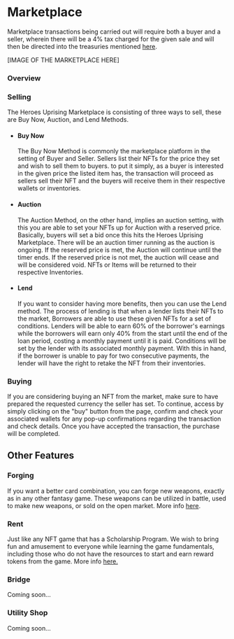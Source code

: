 # Marketplace

Marketplace transactions being carried out will require both a buyer and a seller, wherein there will be a 4% tax charged for the given sale and will then be directed into the treasuries mentioned [here](https://docs.heroesuprising.com/game-economy-tokens-sale-and-funds-information/game-economic).



\[IMAGE OF THE MARKETPLACE HERE]

### Overview

### Selling

The Heroes Uprising Marketplace is consisting of three ways to sell, these are Buy Now, Auction, and Lend Methods.

*   #### Buy Now

    The Buy Now Method is commonly the marketplace platform in the setting of Buyer and Seller. Sellers list their NFTs for the price they set and wish to sell them to buyers. to put it simply, as a buyer is interested in the given price the listed item has, the transaction will proceed as sellers sell their NFT and the buyers will receive them in their respective wallets or inventories.
*   #### Auction

    The Auction Method, on the other hand, implies an auction setting, with this you are able to set your NFTs up for Auction with a reserved price. Basically, buyers will set a bid once this hits the Heroes Uprising Marketplace. There will be an auction timer running as the auction is ongoing. If the reserved price is met, the Auction will continue until the timer ends. If the reserved price is not met, the auction will cease and will be considered void. NFTs or Items will be returned to their respective Inventories.
*   #### Lend

    If you want to consider having more benefits, then you can use the Lend method. The process of lending is that when a lender lists their NFTs to the market, Borrowers are able to use these given NFTs for a set of conditions. Lenders will be able to earn 60% of the borrower's earnings while the borrowers will earn only 40% from the start until the end of the loan period, costing a monthly payment until it is paid. Conditions will be set by the lender with its associated monthly payment. With this in hand, if the borrower is unable to pay for two consecutive payments, the lender will have the right to retake the NFT from their inventories.

### Buying

If you are considering buying an NFT from the market, make sure to have prepared the requested currency the seller has set. To continue, access by simply clicking on the "buy" button from the page, confirm and check your associated wallets for any pop-up confirmations regarding the transaction and check details. Once you have accepted the transaction, the purchase will be completed.

## Other Features

### Forging

If you want a better card combination, you can forge new weapons, exactly as in any other fantasy game. These weapons can be utilized in battle, used to make new weapons, or sold on the open market. More info [here](https://docs.heroesuprising.com/game-features/forging).

### Rent

Just like any NFT game that has a Scholarship Program. We wish to bring fun and amusement to everyone while learning the game fundamentals, including those who do not have the resources to start and earn reward tokens from the game. More info [here.](https://docs.heroesuprising.com/game-features/scholarship-program)

### Bridge

Coming soon...

### Utility Shop

Coming soon...
